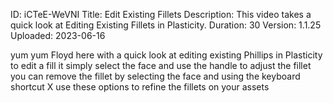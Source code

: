 ID: iCTeE-WeVNI
Title: Edit Existing Fillets
Description: This video takes a quick look at Editing Existing Fillets in Plasticity.
Duration: 30
Version: 1.1.25
Uploaded: 2023-06-16

yum yum
Floyd here with a quick look at editing
existing Phillips in Plasticity to edit
a fill it simply select the face and use
the handle to adjust the fillet you can
remove the fillet by selecting the face
and using the keyboard shortcut X use
these options to refine the fillets on
your assets